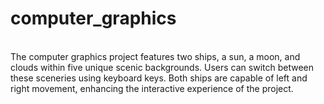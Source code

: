 # computer_graphics
<br>
The computer graphics project features two ships, a sun, a moon, and clouds within five unique scenic backgrounds. Users can switch between these sceneries using keyboard keys. Both ships are capable of left and right movement, enhancing the interactive experience of the project.
